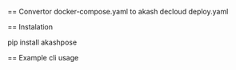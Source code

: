== Convertor docker-compose.yaml to akash decloud deploy.yaml

== Instalation

pip install akashpose

== Example cli usage
```

```